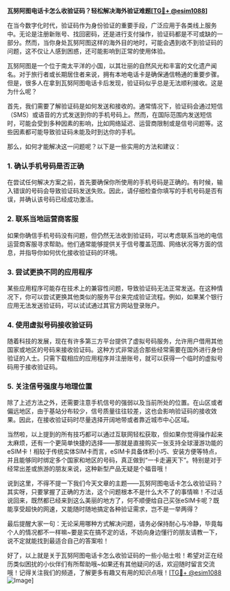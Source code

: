 **瓦努阿图电话卡怎么收验证码？轻松解决海外验证难题[[TG💪+ @esim1088](https://t.me/s/esim1088)]**

在当今数字化时代，验证码作为身份验证的重要手段，广泛应用于各类线上服务中。无论是注册新账号、找回密码，还是进行支付操作，验证码都是不可或缺的一部分。然而，当你身处瓦努阿图这样的海外目的地时，可能会遇到收不到验证码的问题，这不仅让人感到困惑，还可能影响到正常的使用体验。

瓦努阿图是一个位于南太平洋的小国，以其壮丽的自然风光和丰富的文化遗产闻名。对于旅行者或长期居住者来说，拥有本地电话卡是确保通信畅通的重要步骤。但是，很多人在拿到瓦努阿图电话卡后发现，验证码似乎总是无法顺利接收。这是为什么呢？

首先，我们需要了解验证码是如何发送和接收的。通常情况下，验证码会通过短信（SMS）或语音的方式发送到你的手机号码上。然而，在国际范围内发送短信时，可能会受到多种因素的影响，比如网络延迟、运营商限制或是信号问题等。这些因素都可能导致验证码未能及时到达你的手机。

那么，如何才能解决这一问题呢？以下是一些实用的方法和建议：

### 1. 确认手机号码是否正确

在尝试任何解决方案之前，首先要确保你所使用的手机号码是正确的。有时候，输入错误的号码会导致验证码发送失败。因此，请仔细检查你填写的手机号码是否有误，并确认该号码已经成功激活。

### 2. 联系当地运营商客服

如果你确信手机号码没有问题，但仍然无法收到验证码，可以考虑联系当地的电信运营商客服寻求帮助。他们通常能够提供关于信号覆盖范围、网络状况等方面的信息，并指导你如何优化接收验证码的环境。

### 3. 尝试更换不同的应用程序

某些应用程序可能存在技术上的兼容性问题，导致验证码无法正常发送。在这种情况下，你可以尝试更换其他类似的服务平台来完成验证流程。例如，如果某个银行应用无法发送验证码，可以试试通过其官方网站登录账户。

### 4. 使用虚拟号码接收验证码

随着科技的发展，现在有许多第三方平台提供了虚拟号码服务，允许用户借用其他国家或地区的号码来接收验证码。这种方式非常适合那些经常需要在国外进行身份验证的人士。只需下载相应的应用程序并注册账号，就可以获得一个临时的虚拟号码用于接收验证码。

### 5. 关注信号强度与地理位置

除了上述方法之外，还需要注意手机信号的强弱以及当前所处的位置。在山区或者偏远地区，由于基站分布较少，信号质量往往较差，这也会影响验证码的接收效果。因此，在接收验证码时尽量选择开阔地带或者靠近城市中心区域。

当然啦，以上提到的所有技巧都可以通过互联网轻松获取，但如果你觉得操作起来太麻烦，还有一个更简单快捷的选择——那就是直接购买一张支持全球漫游功能的eSIM卡！相较于传统实体SIM卡而言，eSIM卡具备体积小巧、安装方便等特点，并且能够同时绑定多个国家和地区的号码，真正做到“一卡走遍天下”。特别是对于经常出差或旅游的朋友来说，这种新型产品无疑是个福音哦！

说到这里，不得不提一下我们今天文章的主题——瓦努阿图电话卡怎么收验证码？其实呀，只要掌握了正确的方法，这个问题根本不是什么大不了的事情嘛！不过话说回来，既然都已经来到这么美丽的地方了，何不顺便给自己买张eSIM卡呢？既能享受超快的网速，又能随时随地搞定各种验证需求，岂不是一举两得？

最后提醒大家一句：无论采用哪种方式解决问题，请务必保持耐心与冷静，毕竟每个人的情况都不一样嘛~要是实在搞不定的话，不妨向身边懂行的朋友请教一下，说不定就能找到最适合自己的答案啦！

好了，以上就是关于瓦努阿图电话卡怎么收验证码的一些小贴士啦！希望对正在经历类似困扰的小伙伴们有所帮助哦~如果还有其他疑问的话，欢迎随时留言交流哦！记得关注我们的频道，了解更多有趣又有用的知识点哦！[[TG💪+ @esim1088](https://t.me/s/esim1088) ![Image](https://i.postimg.cc/4NQfJmqS/Snipaste-2025-05-13-00-14-12.png)]